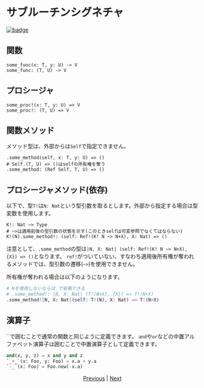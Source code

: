 # サブルーチンシグネチャ

[![badge](https://img.shields.io/endpoint.svg?url=https%3A%2F%2Fgezf7g7pd5.execute-api.ap-northeast-1.amazonaws.com%2Fdefault%2Fsource_up_to_date%3Fowner%3Derg-lang%26repos%3Derg%26ref%3Dmain%26path%3Ddoc/EN/syntax/22_subroutine.md%26commit_hash%3D20aa4f02b994343ab9600317cebafa2b20676467)](https://gezf7g7pd5.execute-api.ap-northeast-1.amazonaws.com/default/source_up_to_date?owner=erg-lang&repos=erg&ref=main&path=doc/EN/syntax/22_subroutine.md&commit_hash=20aa4f02b994343ab9600317cebafa2b20676467)

## 関数

```python,checker_ignore
some_func(x: T, y: U) -> V
some_func: (T, U) -> V
```

## プロシージャ

```python,checker_ignore
some_proc!(x: T, y: U) => V
some_proc!: (T, U) => V
```

## 関数メソッド

メソッド型は、外部からは`Self`で指定できません。

```python,checker_ignore
.some_method(self, x: T, y: U) => ()
# Self.(T, U) => ()はselfの所有権を奪う
.some_method: (Ref Self, T, U) => ()
```

## プロシージャメソッド(依存)

以下で、型`T!`は`N: Nat`という型引数を取るとします。外部から指定する場合は型変数を使用します。

```python,checker_ignore
K!: Nat ~> Type
# ~>は適用前後の型引数の状態を示す(このときselfは可変参照でなくてはならない)
K!(N).some_method!: (self: Ref!(K! N ~> N+X), X: Nat) => ()
```

注意として、`.some_method`の型は`|N, X: Nat| (self: Ref!(K! N ~> N+X), {X}) => ()`となります。
`ref!`がついていない、すなわち適用後所有権が奪われるメソッドでは、型引数の遷移(`~>`)を使用できません。

所有権が奪われる場合は以下のようになります。

```python
# Nを使用しないならば_で省略できる
# .some_method!: |N, X: Nat| (T!(N+X), {X}) => T!(N+X)
.some_method!|N, X: Nat|(self: T!(N), X: Nat) => T!(N+X)
```

## 演算子

``で囲むことで通常の関数と同じように定義できます。
`and`や`or`などの中置アルファベット演算子は囲むことで中置演算子として定義できます。

```python
and(x, y, z) = x and y and z
`_+_`(x: Foo, y: Foo) = x.a + y.a
`-_`(x: Foo) = Foo.new(-x.a)
```

<p align='center'>
    <a href='./21_lambda.md'>Previous</a> | <a href='./23_closure.md'>Next</a>
</p>
